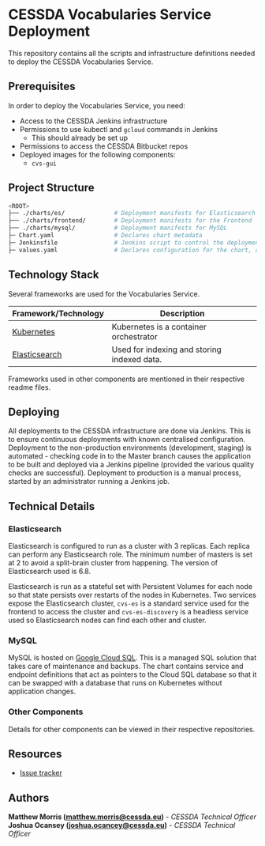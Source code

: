 # CESSDA Vocabularies Service Deployment

This repository contains all the scripts and infrastructure definitions needed to deploy the CESSDA Vocabularies Service.

## Prerequisites

In order to deploy the Vocabularies Service, you need:

* Access to the CESSDA Jenkins infrastructure
* Permissions to use kubectl and `gcloud` commands in Jenkins
	* This should already be set up
* Permissions to access the CESSDA Bitbucket repos
* Deployed images for the following components:
	* `cvs-gui`

## Project Structure

```bash
<ROOT>
├── ./charts/es/              # Deployment manifests for Elasticsearch
├── ./charts/frontend/        # Deployment manifests for the Frontend
├── ./charts/mysql/           # Deployment manifests for MySQL
├─ Chart.yaml                 # Declares chart metadata
├─ Jenkinsfile                # Jenkins script to control the deployment
├─ values.yaml                # Declares configuration for the chart, can be overridden with --set
```

## Technology Stack

Several frameworks are used for the Vocabularies Service.

| Framework/Technology                                 | Description                                              |
| ---------------------------------------------------- | -------------------------------------------------------- |
| [Kubernetes](http://www.kubernetes.io)               | Kubernetes is a container orchestrator                   |
| [Elasticsearch](https://www.elastic.co/products/elasticsearch)| Used for indexing and storing indexed data.     |

Frameworks used in other components are mentioned in their respective readme files.

## Deploying

All deployments to the CESSDA infrastructure are done via Jenkins. This is to ensure continuous deployments with known centralised configuration. Deployment to the non-production environments (development, staging) is automated - checking code in to the Master branch causes the application to be built and deployed via a Jenkins pipeline (provided the various quality checks are successful). Deployment to production is a manual process, started by an administrator running a Jenkins job.

## Technical Details

### Elasticsearch

Elasticsearch is configured to run as a cluster with 3 replicas. Each replica can perform any Elasticsearch role. The minimum number of masters is set at 2 to avoid a split-brain cluster from happening. The version of Elasticsearch used is 6.8.

Elasticsearch is run as a stateful set with Persistent Volumes for each node so that state persists over restarts of the nodes in Kubernetes. Two services expose the Elasticsearch cluster, `cvs-es` is a standard service used for the frontend to access the cluster and `cvs-es-discovery` is a headless service used so Elasticsearch nodes can find each other and cluster.

### MySQL

MySQL is hosted on [Google Cloud SQL](https://cloud.google.com/sql/). This is a managed SQL solution that takes care of maintenance and backups. The chart contains service and endpoint definitions that act as pointers to the Cloud SQL database so that it can be swapped with a database that runs on Kubernetes without application changes.

### Other Components

Details for other components can be viewed in their respective repositories.

## Resources

* [Issue tracker](https://bitbucket.org/cessda/cessda.cvs.gui/issues)

## Authors

**Matthew Morris (matthew.morris@cessda.eu)** - *CESSDA Technical Officer*  
**Joshua Ocansey (joshua.ocancey@cessda.eu)** - *CESSDA Technical Officer*
